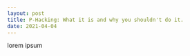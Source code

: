 ```yaml
---
layout: post
title: P-Hacking: What it is and why you shouldn't do it.
date: 2021-04-04
---
```


lorem ipsum
